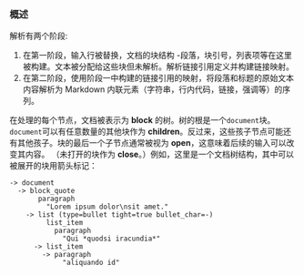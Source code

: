 ### 概述

解析有两个阶段:  

1.  在第一阶段，输入行被替换，文档的块结构 -段落，块引号，列表项等在这里被构建。文本被分配给这些块但未解析。解析链接引用定义并构建链接映射。
2.  在第二阶段，使用阶段一中构建的链接引用的映射，将段落和标题的原始文本内容解析为 Markdown 内联元素（字符串，行内代码，链接，强调等）的序列。

在处理的每个节点，文档被表示为 **block** 的树。树的根是一个`document`块。 `document`可以有任意数量的其他块作为 **children**。反过来，这些孩子节点可能还有其他孩子。块的最后一个子节点通常被视为 **open**，这意味着后续的输入可以改变其内容。 （未打开的块作为 **close**。）例如，这里是一个文档树结构，其中可以被展开的块用箭头标记：  

    -> document
      -> block_quote
           paragraph
             "Lorem ipsum dolor\nsit amet."
        -> list (type=bullet tight=true bullet_char=-)
             list_item
               paragraph
                 "Qui *quodsi iracundia*"
          -> list_item
            -> paragraph
                 "aliquando id"
